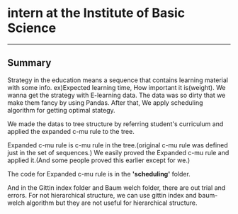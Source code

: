# intern at the Institute of Basic Science

------
## Summary

Strategy in the education means a sequence that contains learning material with some info. ex)Expected learning time, How important it is(weight).
We wanna get the strategy with E-learning data.
The data was so dirty that we make them fancy by using Pandas.
After that, We apply scheduling algorithm for getting optimal stategy.

We made the datas to tree structure by referring student's curriculum and applied the expanded c-mu rule to the tree.

Expanded c-mu rule is c-mu rule in the tree.(original c-mu rule was defined just in the set of sequences.)
We easily proved the Expanded c-mu rule and applied it.(And some people proved this earlier except for we.)

The code for Expanded c-mu rule is in the **'scheduling'** folder.

And in the Gittin index folder and Baum welch folder, there are out trial and errors.
For not hierarchical structure, we can use gittin index and baum-welch algorithm but they are not useful for hierarchical structure.
